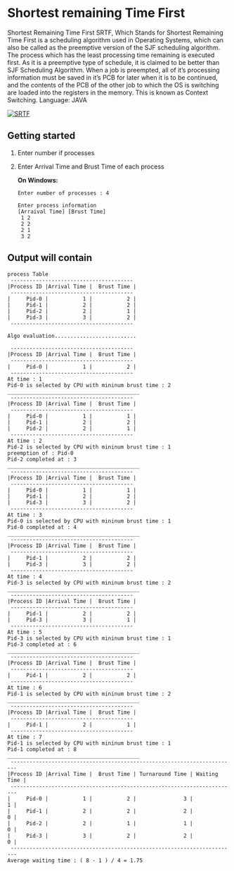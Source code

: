 # Shortest remaining Time First

Shortest Remaining Time First
SRTF, Which Stands for Shortest Remaining Time First is a scheduling algorithm used in Operating Systems, which can also be called as the preemptive version of the SJF scheduling algorithm. The process which has the least processing time remaining is executed first. As it is a preemptive type of schedule, it is claimed to be better than SJF Scheduling Algorithm. When a job is preempted, all of it’s processing information must be saved in it’s PCB for later when it is to be continued, and the contents of the PCB of the other job to which the OS is switching are loaded into the registers in the memory. This is known as Context Switching.
Language: JAVA

[![SRTF](https://i.ytimg.com/an_webp/d_8HNIDWAhk/mqdefault_6s.webp?du=3000&sqp=CIPu5_8F&rs=AOn4CLAtM0bjkS_kzfBnfhmJf5uGIg2cOg)](https://youtu.be/d_8HNIDWAhk)
## Getting started

1. Enter number if processes 
2. Enter Arrival Time and Brust Time of each process

   **On Windows:**

   ```
   Enter number of processes : 4

   Enter process information
   [Arraival Time] [Brust Time]
    1 2
    2 2
    2 1
    3 2
   ```
## Output will contain

```
process Table
 ---------------------------------------
|Process ID |Arrival Time |  Brust Time |
 ---------------------------------------
|     Pid-0 |           1 |           2 |
|     Pid-1 |           2 |           2 |
|     Pid-2 |           2 |           1 |
|     Pid-3 |           3 |           2 |
 --------------------------------------- 

Algo evaluation..........................

 ---------------------------------------
|Process ID |Arrival Time |  Brust Time |
 --------------------------------------- 
|     Pid-0 |           1 |           2 |
 --------------------------------------- 
At time : 1
Pid-0 is selected by CPU with mininum brust time : 2
__________________________________________
 --------------------------------------- 
|Process ID |Arrival Time |  Brust Time |
 --------------------------------------- 
|     Pid-0 |           1 |           1 |
|     Pid-1 |           2 |           2 |
|     Pid-2 |           2 |           1 |
 ---------------------------------------
At time : 2
Pid-2 is selected by CPU with mininum brust time : 1
preemption of : Pid-0
Pid-2 completed at : 3
__________________________________________
 ---------------------------------------
|Process ID |Arrival Time |  Brust Time |
 --------------------------------------- 
|     Pid-0 |           1 |           1 |
|     Pid-1 |           2 |           2 |
|     Pid-3 |           3 |           2 |
 --------------------------------------- 
At time : 3
Pid-0 is selected by CPU with mininum brust time : 1
Pid-0 completed at : 4
__________________________________________
 ---------------------------------------
|Process ID |Arrival Time |  Brust Time |
 ---------------------------------------
|     Pid-1 |           2 |           2 |
|     Pid-3 |           3 |           2 |
 --------------------------------------- 
At time : 4
Pid-3 is selected by CPU with mininum brust time : 2
__________________________________________
 ---------------------------------------
|Process ID |Arrival Time |  Brust Time |
 ---------------------------------------
|     Pid-1 |           2 |           2 |
|     Pid-3 |           3 |           1 |
 ---------------------------------------
At time : 5
Pid-3 is selected by CPU with mininum brust time : 1
Pid-3 completed at : 6
__________________________________________
 ---------------------------------------
|Process ID |Arrival Time |  Brust Time |
 ---------------------------------------
|     Pid-1 |           2 |           2 |
 ---------------------------------------
At time : 6
Pid-1 is selected by CPU with mininum brust time : 2
__________________________________________
 ---------------------------------------
|Process ID |Arrival Time |  Brust Time |
 ---------------------------------------
|     Pid-1 |           2 |           1 |
 ---------------------------------------
At time : 7
Pid-1 is selected by CPU with mininum brust time : 1
Pid-1 completed at : 8
__________________________________________
 ------------------------------------------------------------------------
|Process ID |Arrival Time |  Brust Time | Turnaround Time | Waiting Time |
 ------------------------------------------------------------------------
|     Pid-0 |           1 |           2 |               3 |            1 |
|     Pid-1 |           2 |           2 |               2 |            0 |
|     Pid-2 |           2 |           1 |               1 |            0 |
|     Pid-3 |           3 |           2 |               2 |            0 |
 ------------------------------------------------------------------------
Average waiting time : ( 8 - 1 ) / 4 = 1.75
```

